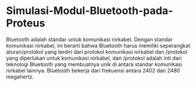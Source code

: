 # Simulasi-Modul-Bluetooth-pada-Proteus
Bluetooth adalah standar untuk komunikasi nirkabel. Dengan standar komunikasi nirkabel, ini berarti bahwa  Bluetooth harus memiliki seperangkat aturan/protokol yang terdiri dari protokol komunikasi nirkabel dan /protokol yang diperlukan untuk komunikasi nirkabel, dan /protokol adalah inti dari teknologi Bluetooth yang membuatnya unik di antara standar komunikasi nirkabel lainnya. Bluetooth bekerja dari frekuensi antara 2402 dan 2480 megahertz. 
